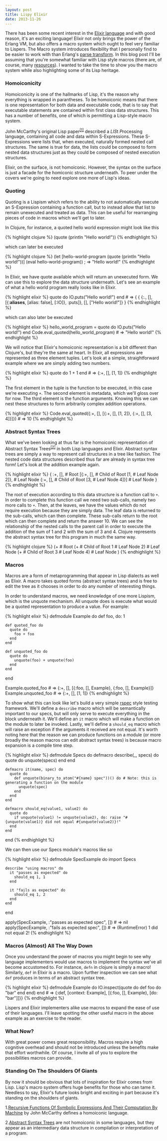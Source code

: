 ```yaml
---
layout: post
title: Lispy Elixir
date: 2013-11-26
---
```


There has been some recent interest in the [Elixir language](https://github.com/elixir-lang/elixir) and with good reason, it's an exciting language! Elixir not only brings the power of the Erlang VM, but also offers a macro system which ought to feel very familiar to Lispers. The Macro system introduces flexibility that I personally find to be easier to work with than Erlang's [parse transform](http://www.erlang-factory.com/upload/presentations/521/yrashk_parse_transformations_sf12.pdf). In this blog post I'll be assuming that you're somewhat familiar with Lisp style macros (there are, of course, many [resources](http://blog.8thlight.com/colin-jones/2012/05/22/quoting-without-confusion.html)). I wanted to take the time to show you the macro system while also highlighting some of its Lisp heritage.

### Homoiconicity ###
Homoiconicity is one of the hallmarks of Lisp, it's the reason why everything is wrapped in parantheses. To be homoiconic means that there is one representation for both data and executable code, that is to say that executable statements are contained within first class data structures. This has a number of benefits, one of which is permitting a Lisp-style macro system.

John McCarthy's original Lisp paper<sup><a href="footnote_1">[1]</a></sup> described a <i>LIS</i>t <i>P</i>rocessing language, containing all code and data within S-Expressions. These S-Expressions were lists that, when executed, naturally formed nested call structures. The same is true for data, the lists could be composed to form nested data structures just as they could be composed of nested execution structures.

Elixir, on the surface, is not homoiconic. However, the syntax on the surface is just a facade for the homiconic structure underneath. To peer under the covers we're going to need explore one more of Lisp's ideas.

### Quoting ###
Quoting is a Lispism which refers to the ability to not automatically execute an S-Expression containing a function call, but to instead allow that list to remain unexecuted and treated as data. This can be useful for rearranging pieces of code in macros which we'll get to later.

In Clojure, for instance, a quoted hello world expression might look like this

{% highlight clojure %}
  (quote (println "Hello world!"))
{% endhighlight %}

which can later be executed

{% highlight clojure %}
  (let [hello-world-program (quote (println "Hello world!"))]
    (eval hello-world-program)) ; => "Hello world!"
{% endhighlight %}

In Elixir, we have quote available which will return an unexecuted form. We can use this to explore the data structure underneath. Let's see an example of what a hello world program really looks like in Elixir.

{% highlight elixir %}
  quote do
    IO.puts("Hello world!")
  end # => { { {:., [], [{:__aliases__, [alias: false], [:IO]}, :puts]}, [], ["Hello world!"]} }
{% endhighlight %}

which can also later be executed

{% highlight elixir %}
  hello_world_program = quote do
    IO.puts("Hello world!")
  end
  Code.eval_quoted(hello_world_program) # => "Hello world!"
{% endhighlight %}

We will notice that Elixir's homoiconic representation is a bit different than Clojure's, but they're the same at heart. In Elixir, all expressions are represented as three element tuples. Let's look at a simple, straightforward example where we are simply adding two numbers.

{% highlight elixir %}
  quote do
    1 + 1
  end # => {:+, [], [1, 1]}
{% endhighlight %}

The first element in the tuple is the function to be executed, in this case we're executing `+`. The second element is metadata, which we'll gloss over for now. The third element is the function arguments. Knowing this we can nest these structures to form arbitrarily complex addition operations.

{% highlight elixir %}
  Code.eval_quoted({:+, [], [{:+, [], [1, 2]}, {:+, [], [3, 4]}]}) # => 10
{% endhighlight %}

### Abstract Syntax Trees ###

What we've been looking at thus far is the homoiconic representation of Abstract Syntax Trees<sup><a href="footnote_2">[2]</a></sup> in both Lisp languages and Elixir. Abstract syntax trees are simply a way to represent call structures in a tree like fashion. The nested code data structures described thus far are already in syntax tree form! Let's look at the addition example again.

{% highlight elixir %}
  { :+, [], # Root
      [{:+, [], # Child of Root
        [1,  # Leaf Node
        2]}, # Leaf Node
      {:+, [], # Child of Root
        [3, # Leaf Node
        4]}] # Leaf Node
    }
{% endhighlight %}

The root of execution according to this data structure is a function call to `+`. In order to complete this function call we need two sub-calls, namely two more calls to `+`. Then, at the leaves, we have the values which do not require execution because they are simply data. The leaf data is returned to the sub-calls, which can then complete. These sub-calls return to the root which can then complete and return the answer 10. We can see the relationship of the nested calls to the parent call in order to execute the addition of the sum of 1 and 2 with the sum of 3 and 4. Clojure represents the abstract syntax tree for this program in much the same way.

{% highlight clojure %}
  (+ # Root
    (+ # Child of Root
      1  # Leaf Node
      2) # Leaf Node
    (+ # Child of Root
      3  # Leaf Node
      4) # Leaf Node
  )
{% endhighlight %}

### Macros ###

Macros are a form of metaprogramming that appear in Lisp dialects as well as Elixir. A macro takes quoted forms (abstract syntax trees) and is free to edit the tree as it chooses in order to do any number of interesting things.

In order to understand macros, we need knowledge of one more Lispism, which is the unquote mechanism. All unquote does is execute what would be a quoted representation to produce a value. For example:

{% highlight elixir %}
  defmodule Example do
    def foo, do: 1

    def quoted_foo do
      quote do
        foo + foo
      end
    end

    def unquoted_foo do
      quote do
        unquote(foo) + unquote(foo)
      end
    end
  end

  Example.quoted_foo   # => {:+, [], [{:foo, [], Example}, {:foo, [], Example}]}
  Example.unquoted_foo # => {:+, [], [1, 1]}
{% endhighlight %}

To show what this can look like let's build a very simple [rspec](http://rspec.info/) style testing framework. We'll define a `describe` macro which will be semantically important to our specs, but will only serve to execute everything in the block underneath it. We'll define an `it` macro which will make a function on the module to later be invoked. Lastly, we'll define a `should_eq` macro which will raise an exception if the arguments it received are not equal. It's worth noting here that the reason we can produce functions on a module (or more broadly the reason macros can edit abstract syntax trees) is because macro expansion is a compile time step.

{% highlight elixir %}
  defmodule Specs do
    defmacro describe(_, specs) do
      quote do
        unquote(specs)
      end
    end

    defmacro it(name, spec) do
      quote do
        def unquote(binary_to_atom("#{name} spec"))() do # Note: this is generating a function on the module
          unquote(spec)
        end
      end
    end

    defmacro should_eq(value1, value2) do
      quote do
        if unquote(value1) != unquote(value2), do: raise "#{unquote(value1)} did not equal #{unquote(value2)}!"
      end
    end
  end
{% endhighlight %}

We can then use our Specs module's macros like so

{% highlight elixir %}
  defmodule SpecExample do
    import Specs

    describe "using macros" do
      it "passes as expected" do
        should_eq 1, 1
      end

      it "fails as expected" do
        should_eq 1, 2
      end
    end
  end

  apply(SpecExample, :"passes as expected spec", []) # => nil
  apply(SpecExample, :"fails as expected spec", [])  # => (RuntimeError) 1 did not equal 2!
{% endhighlight %}

### Macros (Almost) All The Way Down ###

Once you understand the power of macros you might begin to see why language implementers would use macros to implement the syntax we've all become accustomed to. For instance, `defn` in clojure is simply a macro! Similarly, `def` in Elixir is a macro. Upon further inspection we can see what `def` produces in terms of an abstract syntax tree.

{% highlight elixir %}
  defmodule Example do
    IO.inspect(quote do
      def foo do
        "bar"
      end
    end)
  end # => {:def, [context: Example], [{:foo, [], Example}, [do: "bar"]]}}
{% endhighlight %}

Lispers and Elixir implementers alike use macros to expand the ease of use of their languages. I'll leave spotting the other useful macro in the above example as an exercise to the reader.

### What Now? ###

With great power comes great responsibility. Macros require a high cognitive overhead and should not be introduced unless the benefits make that effort worthwhile. Of course, I invite all of you to explore the possibilities macros can provide.

### Standing On The Shoulders Of Giants ###
By now it should be obvious that lots of inspiration for Elixir comes from Lisp. Lisp's macro system offers huge benefits for those who can tame it. Needless to say, Elixir's future looks bright and exciting in part because it's standing on the shoulders of giants.

<a name="footnote_1"></a>
1.[Recursive Functions Of Symbolic Expressions And Their Computation By Machine](ftp://publications.ai.mit.edu/ai-publications/pdf/AIM-008.pdf) by John McCarthy defines a homoiconic language.

<a name="footnote_2"></a>
2.[Abstract Syntax Trees](http://en.wikipedia.org/wiki/Abstract_syntax_tree) are not homoiconic in some languages, but they appear as an intermediary data structure in compilation or interpretation of a program.
